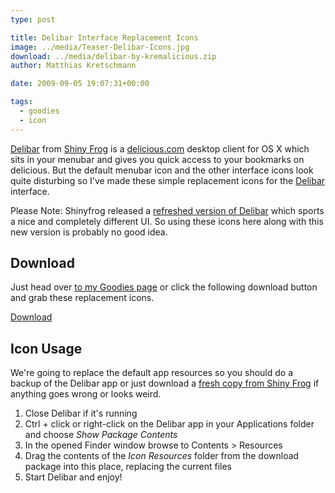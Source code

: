 ```yaml
---
type: post

title: Delibar Interface Replacement Icons
image: ../media/Teaser-Delibar-Icons.jpg
download: ../media/delibar-by-kremalicious.zip
author: Matthias Kretschmann

date: 2009-09-05 19:07:31+00:00

tags:
  - goodies
  - icon
---
```


[Delibar](http://www.shinyfrog.net/en/software/delibar/) from [Shiny Frog](http://www.shinyfrog.net) is a [delicious.com](http://delicious.com/) desktop client for OS X which sits in your menubar and gives you quick access to your bookmarks on delicious. But the default menubar icon and the other interface icons look quite disturbing so I've made these simple replacement icons for the [Delibar](http://www.shinyfrog.net/en/software/delibar/) interface.

<p class="alert alert-block alert-info">Please Note: Shinyfrog released a <a href="http://www.delibarapp.com/">refreshed version of Delibar</a> which sports a nice and completely different UI. So using these icons here along with this new version is probably no good idea.</p>

## Download

Just head over [to my Goodies page](http://www.kremalicious.com/goodies/) or click the following download button and grab these replacement icons.

<p class="content-download">
    <a class="icon-download" href="../media/delibar-by-kremalicious.zip">Download</a>
</p>

## Icon Usage

We're going to replace the default app resources so you should do a backup of the Delibar app or just download a [fresh copy from Shiny Frog](http://www.shinyfrog.net/en/software/delibar/) if anything goes wrong or looks weird.

1. Close Delibar if it's running
2. Ctrl + click or right-click on the Delibar app in your Applications folder and choose _Show Package Contents_
3. In the opened Finder window browse to Contents > Resources
4. Drag the contents of the _Icon Resources_ folder from the download package into this place, replacing the current files
5. Start Delibar and enjoy!
